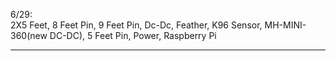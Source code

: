 6/29:            
2X5 Feet, 8 Feet Pin, 9 Feet Pin, Dc-Dc, Feather, K96 Sensor, MH-MINI-360(new DC-DC), 5 Feet Pin, Power, Raspberry Pi

---------------------------------------
